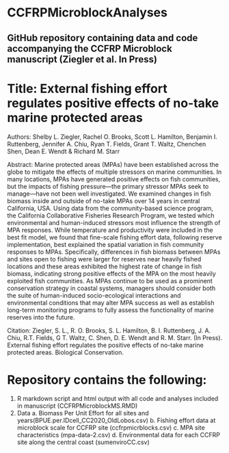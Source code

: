 # CCFRPMicroblockAnalyses

## GitHub repository containing data and code accompanying the CCFRP Microblock manuscript (Ziegler et al. In Press)

# Title: External fishing effort regulates positive effects of no-take marine protected areas

Authors: Shelby L. Ziegler, Rachel O. Brooks, Scott L. Hamilton, Benjamin I. Ruttenberg, Jennifer A. Chiu, Ryan T. Fields, Grant T. Waltz, Chenchen Shen, Dean E. Wendt & Richard M. Starr

Abstract: Marine protected areas (MPAs) have been established across the globe to mitigate the effects of multiple stressors on marine communities. In many locations, MPAs have generated positive effects on fish communities, but the impacts of fishing pressure—the primary stressor MPAs seek to manage—have not been well investigated. We examined changes in fish biomass inside and outside of no-take MPAs over 14 years in central California, USA. Using data from the community-based science program, the California Collaborative Fisheries Research Program, we tested which environmental and human-induced stressors most influence the strength of MPA responses. While temperature and productivity were included in the best fit model, we found that fine-scale fishing effort data, following reserve implementation, best explained the spatial variation in fish community responses to MPAs. Specifically, differences in fish biomass between MPAs and sites open to fishing were larger for reserves near heavily fished locations and these areas exhibited the highest rate of change in fish biomass, indicating strong positive effects of the MPA on the most heavily exploited fish communities. As MPAs continue to be used as a prominent conservation strategy in coastal systems, managers should consider both the suite of human-induced socio-ecological interactions and environmental conditions that may alter MPA success as well as establish long-term monitoring programs to fully assess the functionality of marine reserves into the future.   

Citation: Ziegler, S. L., R. O. Brooks, S. L. Hamilton, B. I. Ruttenberg, J. A. Chiu, R.T. Fields, G T. Waltz, C. Shen, D. E. Wendt and R. M. Starr. (In Press). External fishing effort regulates the positive effects of no-take marine protected areas. Biological Conservation.

# Repository contains the following:
1. R markdown script and html output with all code and analyses included in manuscript (CCFRPMicroblockMS.RMD)
2. Data
   a. Biomass Per Unit Effort for all sites and years(BPUE.per.IDcell_CC2020_OldLobos.csv)
   b. Fishing effort data at microblock scale for CCFRP site (ccfrpmicrblocks.csv)
   c. MPA site characteristics (mpa-data-2.csv)
   d. Environmental data for each CCFRP site along the central coast (sumenviroCC.csv)
